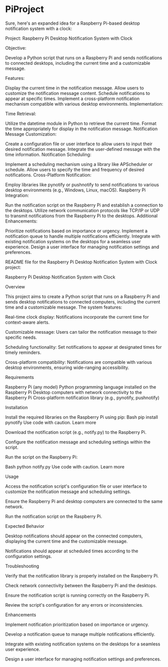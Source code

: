 # PiProject


Sure, here's an expanded idea for a Raspberry Pi-based desktop notification system with a clock:

Project: Raspberry Pi Desktop Notification System with Clock

Objective:

Develop a Python script that runs on a Raspberry Pi and sends notifications to connected desktops, including the current time and a customizable message.

Features:

Display the current time in the notification message.
Allow users to customize the notification message content.
Schedule notifications to appear at specific times.
Implement a cross-platform notification mechanism compatible with various desktop environments.
Implementation:

Time Retrieval:

Utilize the datetime module in Python to retrieve the current time.
Format the time appropriately for display in the notification message.
Notification Message Customization:

Create a configuration file or user interface to allow users to input their desired notification message.
Integrate the user-defined message with the time information.
Notification Scheduling:

Implement a scheduling mechanism using a library like APScheduler or schedule.
Allow users to specify the time and frequency of desired notifications.
Cross-Platform Notification:

Employ libraries like pynotify or pushnotify to send notifications to various desktop environments (e.g., Windows, Linux, macOS).
Raspberry Pi Integration:

Run the notification script on the Raspberry Pi and establish a connection to the desktops.
Utilize network communication protocols like TCP/IP or UDP to transmit notifications from the Raspberry Pi to the desktops.
Additional Enhancements:

Prioritize notifications based on importance or urgency.
Implement a notification queue to handle multiple notifications efficiently.
Integrate with existing notification systems on the desktops for a seamless user experience.
Design a user interface for managing notification settings and preferences.






 README file for the Raspberry Pi Desktop Notification System with Clock project:

Raspberry Pi Desktop Notification System with Clock

Overview

This project aims to create a Python script that runs on a Raspberry Pi and sends desktop notifications to connected computers, including the current time and a customizable message. The system features:

Real-time clock display: Notifications incorporate the current time for context-aware alerts.

Customizable message: Users can tailor the notification message to their specific needs.

Scheduling functionality: Set notifications to appear at designated times for timely reminders.

Cross-platform compatibility: Notifications are compatible with various desktop environments, ensuring wide-ranging accessibility.

Requirements

Raspberry Pi (any model)
Python programming language installed on the Raspberry Pi
Desktop computers with network connectivity to the Raspberry Pi
Cross-platform notification library (e.g., pynotify, pushnotify)




Installation

Install the required libraries on the Raspberry Pi using pip:
Bash
pip install pynotify
Use code with caution. Learn more

Download the notification script (e.g., notify.py) to the Raspberry Pi.

Configure the notification message and scheduling settings within the script.

Run the script on the Raspberry Pi:

Bash
python notify.py
Use code with caution. Learn more






Usage

Access the notification script's configuration file or user interface to customize the notification message and scheduling settings.

Ensure the Raspberry Pi and desktop computers are connected to the same network.

Run the notification script on the Raspberry Pi.






Expected Behavior

Desktop notifications should appear on the connected computers, displaying the current time and the customizable message.

Notifications should appear at scheduled times according to the configuration settings.






Troubleshooting

Verify that the notification library is properly installed on the Raspberry Pi.

Check network connectivity between the Raspberry Pi and the desktops.

Ensure the notification script is running correctly on the Raspberry Pi.

Review the script's configuration for any errors or inconsistencies.






Enhancements

Implement notification prioritization based on importance or urgency.

Develop a notification queue to manage multiple notifications efficiently.

Integrate with existing notification systems on the desktops for a seamless user experience.

Design a user interface for managing notification settings and preferences.
